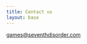 ```yaml
---
title: Contact us
layout: base
---
```


[games@seventhdisorder.com](mailto:games@seventhdisorder.com)